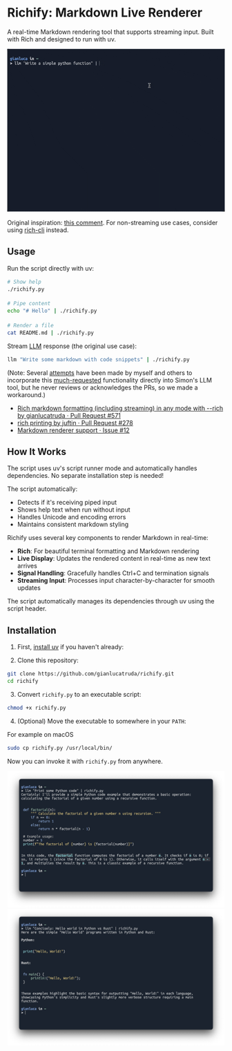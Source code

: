 # Richify: Markdown Live Renderer

A real-time Markdown rendering tool that supports streaming input. 
Built with Rich and designed to run with uv.

![GIF demo of using richify in terminal](img/demo.gif) 

Original inspiration: [this comment](https://github.com/simonw/llm/issues/12#issuecomment-2558147310).
For non-streaming use cases, consider using [rich-cli](https://github.com/Textualize/rich-cli/) instead.


## Usage

Run the script directly with uv:
```bash
# Show help
./richify.py

# Pipe content
echo "# Hello" | ./richify.py

# Render a file
cat README.md | ./richify.py
```

Stream [LLM](https://github.com/simonw/llm) response (the original use case):

```bash
llm "Write some markdown with code snippets" | ./richify.py
```

(Note: Several [attempts](https://github.com/simonw/llm/pulls?q=is%3Apr+rich) have been made by myself and others to incorporate this [much-requested](https://github.com/simonw/llm/issues/12) functionality directly into Simon's LLM tool, but he never reviews or acknowledges the PRs, so we made a workaround.)

- [Rich markdown formatting (including streaming) in any mode with --rich by gianlucatruda · Pull Request #571 ](https://github.com/simonw/llm/pull/571)
- [rich printing by juftin · Pull Request #278](https://github.com/simonw/llm/pull/278)
- [Markdown renderer support · Issue #12](https://github.com/simonw/llm/issues/12)

## How It Works

The script uses uv's script runner mode and automatically handles dependencies. No separate installation step is needed!

The script automatically:
- Detects if it's receiving piped input
- Shows help text when run without input
- Handles Unicode and encoding errors
- Maintains consistent markdown styling

Richify uses several key components to render Markdown in real-time:

- **Rich**: For beautiful terminal formatting and Markdown rendering
- **Live Display**: Updates the rendered content in real-time as new text arrives
- **Signal Handling**: Gracefully handles Ctrl+C and termination signals
- **Streaming Input**: Processes input character-by-character for smooth updates

The script automatically manages its dependencies through uv using the script header.

## Installation

1. First, [install uv](https://docs.astral.sh/uv/getting-started/installation/) if you haven't already:

2. Clone this repository:
```bash
git clone https://github.com/gianlucatruda/richify.git
cd richify
```

3. Convert `richify.py` to an executable script:
```bash
chmod +x richify.py
```

4. (Optional) Move the executable to somewhere in your `PATH`:

For example on macOS 

```bash
sudo cp richify.py /usr/local/bin/
```

Now you can invoke it with `richify.py` from anywhere.


![Example of using richify in terminal](img/example_01.png) 
![Example of using richify in terminal](img/example_02.png) 

